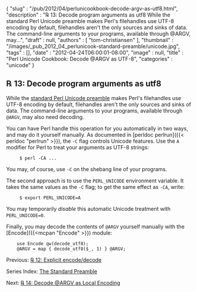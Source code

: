 {
   "slug" : "/pub/2012/04/perlunicookbook-decode-argv-as-utf8.html",
   "description" : "℞ 13: Decode program arguments as utf8 While the standard Perl Unicode preamble makes Perl's filehandles use UTF-8 encoding by default, filehandles aren't the only sources and sinks of data. The command-line arguments to your programs, available through @ARGV, may...",
   "draft" : null,
   "authors" : [
      "tom-christiansen"
   ],
   "thumbnail" : "/images/_pub_2012_04_perlunicook-standard-preamble/unicode.jpg",
   "tags" : [],
   "date" : "2012-04-24T06:00:01-08:00",
   "image" : null,
   "title" : "Perl Unicode Cookbook: Decode @ARGV as UTF-8",
   "categories" : "unicode"
}



℞ 13: Decode program arguments as utf8
--------------------------------------

While the [standard Perl Unicode preamble](/pub/2012/04/perlunicook-standard-preamble.html) makes Perl's filehandles use UTF-8 encoding by default, filehandles aren't the only sources and sinks of data. The command-line arguments to your programs, available through `@ARGV`, may also need decoding.

You can have Perl handle this operation for you automatically in two ways, and may do it yourself manually. As documented in [perldoc perlrun]({{< perldoc "perlrun" >}}), the `-C` flag controls Unicode features. Use the `A` modifier for Perl to treat your arguments as UTF-8 strings:

         $ perl -CA ...

You may, of course, use `-C` on the shebang line of your programs.

The second approach is to use the `PERL_UNICODE` environment variable. It takes the same values as the `-C` flag; to get the same effect as `-CA`, write:

         $ export PERL_UNICODE=A

You may temporarily *disable* this automatic Unicode treatment with `PERL_UNICODE=0`.

Finally, you may decode the contents of `@ARGV` yourself manually with the [Encode]({{<mcpan "Encode" >}}) module:

        use Encode qw(decode_utf8);
        @ARGV = map { decode_utf8($_, 1) } @ARGV;

Previous: [℞ 12: Explicit encode/decode](/pub/2012/04/perlunicook-explicit-encode-decode.html)

Series Index: [The Standard Preamble](/pub/2012/04/perlunicook-standard-preamble.html)

Next: [℞ 14: Decode @ARGV as Local Encoding](/pub/2012/04/perlunicookbook-decode-argv-as-local-encoding.html)
